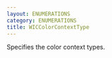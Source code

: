```yaml
---
layout: ENUMERATIONS
category: ENUMERATIONS
title: WICColorContextType
---
```


Specifies the color context types.
